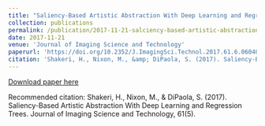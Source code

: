 ```yaml
---
title: "Saliency-Based Artistic Abstraction With Deep Learning and Regression Trees"
collection: publications
permalink: /publication/2017-11-21-salciency-based-artistic-abstraction
date: 2017-11-21
venue: 'Journal of Imaging Science and Technology'
paperurl: 'https://doi.org/10.2352/J.ImagingSci.Technol.2017.61.6.060402'
citation: 'Shakeri, H., Nixon, M., &amp; DiPaola, S. (2017). Saliency-Based Artistic Abstraction With Deep Learning and Regression Trees. Journal of Imaging Science and Technology, 61(5).'
---
```

<a href='https://doi.org/10.2352/J.ImagingSci.Technol.2017.61.6.060402'>Download paper here</a>

Recommended citation: Shakeri, H., Nixon, M., &amp; DiPaola, S. (2017). Saliency-Based Artistic Abstraction With Deep Learning and Regression Trees. Journal of Imaging Science and Technology, 61(5).
